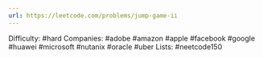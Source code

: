 ```yaml
---
url: https://leetcode.com/problems/jump-game-ii
---
```


Difficulty: #hard
Companies: #adobe #amazon #apple #facebook #google #huawei #microsoft #nutanix #oracle #uber
Lists: #neetcode150